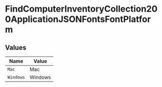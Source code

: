 # FindComputerInventoryCollection200ApplicationJSONFontsFontPlatform


## Values

| Name      | Value     |
| --------- | --------- |
| `Mac`     | Mac       |
| `Windows` | Windows   |